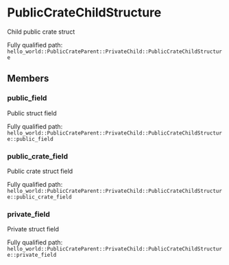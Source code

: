 # PublicCrateChildStructure

Child public crate struct


Fully qualified path: `hello_world::PublicCrateParent::PrivateChild::PublicCrateChildStructure`

## Members

### public_field

Public struct field

Fully qualified path: `hello_world::PublicCrateParent::PrivateChild::PublicCrateChildStructure::public_field`


### public_crate_field

Public crate struct field

Fully qualified path: `hello_world::PublicCrateParent::PrivateChild::PublicCrateChildStructure::public_crate_field`


### private_field

Private struct field

Fully qualified path: `hello_world::PublicCrateParent::PrivateChild::PublicCrateChildStructure::private_field`


